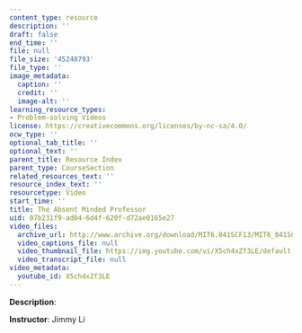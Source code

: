 ```yaml
---
content_type: resource
description: ''
draft: false
end_time: ''
file: null
file_size: '45248793'
file_type: ''
image_metadata:
  caption: ''
  credit: ''
  image-alt: ''
learning_resource_types:
- Problem-solving Videos
license: https://creativecommons.org/licenses/by-nc-sa/4.0/
ocw_type: ''
optional_tab_title: ''
optional_text: ''
parent_title: Resource Index
parent_type: CourseSection
related_resources_text: ''
resource_index_text: ''
resourcetype: Video
start_time: ''
title: The Absent Minded Professor
uid: 07b231f9-ad04-6d4f-620f-d72ae0165e27
video_files:
  archive_url: http://www.archive.org/download/MIT6.041SCF13/MIT6_041SCF13_The_Absent_Minded_Professor_300k.mp4
  video_captions_file: null
  video_thumbnail_file: https://img.youtube.com/vi/X5ch4xZf3LE/default.jpg
  video_transcript_file: null
video_metadata:
  youtube_id: X5ch4xZf3LE
---
```

**Description**:

**Instructor**: Jimmy Li